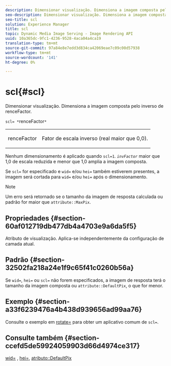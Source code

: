 ```yaml
---
description: Dimensionar visualização. Dimensiona a imagem composta pelo inverso de renceFactor.
seo-description: Dimensionar visualização. Dimensiona a imagem composta pelo inverso de renceFactor.
seo-title: scl
solution: Experience Manager
title: scl
topic: Dynamic Media Image Serving - Image Rendering API
uuid: 10a365dc-9fc1-4236-9528-4aca04a4ca19
translation-type: tm+mt
source-git-commit: 97a84e8e7edd3d834ca42069eae7c09c00d57938
workflow-type: tm+mt
source-wordcount: '141'
ht-degree: 0%

---
```



# scl{#scl}

Dimensionar visualização. Dimensiona a imagem composta pelo inverso de renceFactor.

`scl= *`renceFactor`*`

<table id="simpletable_A09F5EECAC2B4E0F8633D71C6AD36D8D"> 
 <tr class="strow"> 
  <td class="stentry"> <p><span class="varname"> renceFactor</span> </p> </td> 
  <td class="stentry"> <p>Fator de escala inverso (real maior que 0,0). </p></td> 
 </tr> 
</table>

Nenhum dimensionamento é aplicado quando `scl=1`. *`invFactor`* maior que 1,0 de escala reduzida e menor que 1,0 amplia a imagem composta.

Se `scl=` for especificado e `wid=` e/ou `hei=` também estiverem presentes, a imagem será cortada para `wid=` e/ou `hei=` após o dimensionamento.

>[!NOTE]
>
>Um erro será retornado se o tamanho da imagem de resposta calculada ou padrão for maior que `attribute::MaxPix`.

## Propriedades {#section-60af012719db477db4a4703e9a6da5f5}

Atributo de visualização. Aplica-se independentemente da configuração de camada atual.

## Padrão {#section-32502fa218a24e1f9c65f41c0260b56a}

Se `wid=`, `hei=` ou `scl=` não forem especificados, a imagem de resposta terá o tamanho da imagem composta ou `attribute::DefaultPix`, o que for menor.

## Exemplo {#section-a33f6239476a4b438d939656ad99aa76}

Consulte o exemplo em [rotate=](../../../../../is-api/http-ref/image-serving-api-ref/c-http-protocol-reference/c-command-reference/r-rotate.md#reference-12abb086635546ec9ec2e1a793dc1096) para obter um aplicativo comum de `scl=`.

## Consulte também {#section-ccefd5de59924059903d66d4974ce317}

[wid=](../../../../../is-api/http-ref/image-serving-api-ref/c-http-protocol-reference/c-command-reference/r-is-http-wid.md#reference-bfeadcb67bf4485f851eb21345527e47) ,  [hei=](../../../../../is-api/http-ref/image-serving-api-ref/c-http-protocol-reference/c-command-reference/r-is-http-hei.md#reference-6d6f556ccc0e4b98a815e8a5c1944a96),  [atributo::DefaultPix](../../../../../is-api/image-catalog/image-serving-api-ref/c-image-catalog-reference/c-attributes-reference/r-defaultpix.md#reference-996b2c22b30f4fd9b970c84063306df1)
